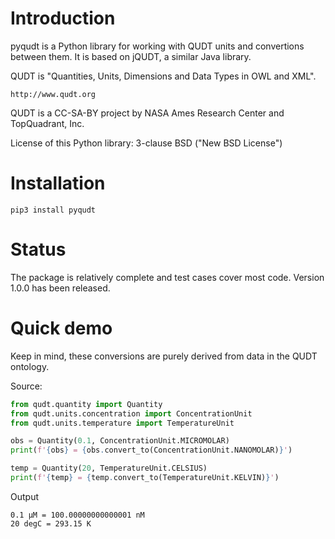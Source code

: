 # Introduction

pyqudt is a Python library for working with QUDT units and convertions between them. It is based on jQUDT, a similar Java library.

QUDT is "Quantities, Units, Dimensions and Data Types in OWL and XML".

    http://www.qudt.org

QUDT is a CC-SA-BY project by NASA Ames Research Center and TopQuadrant, Inc.

License of this Python library: 3-clause BSD ("New BSD License")

# Installation

```
pip3 install pyqudt
```

# Status

The package is relatively complete and test cases cover most code. Version 1.0.0 has been released.

# Quick demo

Keep in mind, these conversions are purely derived from data in the QUDT ontology.

Source:

```python
from qudt.quantity import Quantity
from qudt.units.concentration import ConcentrationUnit
from qudt.units.temperature import TemperatureUnit

obs = Quantity(0.1, ConcentrationUnit.MICROMOLAR)
print(f'{obs} = {obs.convert_to(ConcentrationUnit.NANOMOLAR)}')

temp = Quantity(20, TemperatureUnit.CELSIUS)
print(f'{temp} = {temp.convert_to(TemperatureUnit.KELVIN)}')
```

Output

````
0.1 μM = 100.00000000000001 nM
20 degC = 293.15 K
````
